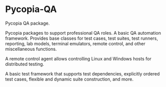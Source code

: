 Pycopia-QA
==========

Pycopia QA package.

Pycopia packages to support professional QA roles.  A basic QA automation
framework. Provides base classes for test cases, test suites, test
runners, reporting, lab models, terminal emulators, remote control, and
other miscellaneous functions.

A remote control agent allows controlling Linux and Windows hosts for
distributed testing.

A basic test framework that supports test dependencies, explicitly ordered test
cases, flexible and dynamic suite construction, and more.
